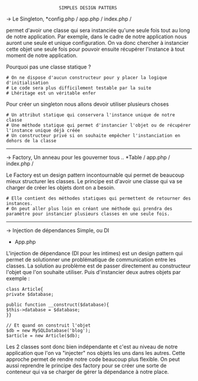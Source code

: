                         SIMPLES DESIGN PATTERS
                        
                        
 -> Le Singleton,
*config.php / app.php / index.php /
 
permet d'avoir une classe qui sera instanciée qu'une seule fois tout au long de notre application. Par exemple, dans le cadre de notre application nous auront une seule et unique configuration. On va donc chercher à instancier cette objet une seule fois pour pouvoir ensuite récupérer l'instance à tout moment de notre application.

Pourquoi pas une classe statique ?

    # On ne dispose d'aucun constructeur pour y placer la logique d'initialisation
    # Le code sera plus difficilement testable par la suite
    # Lhéritage est un véritable enfer
    
Pour créer un singleton nous allons devoir utiliser plusieurs choses
    
    # Un attribut statique qui conservera l'instance unique de notre classe
    # Une méthode statique qui permet d'instancier l'objet ou de récupérer l'instance unique déjà créée
    # Un constructeur privé si on souhaite empêcher l'instanciation en dehors de la classe
________________________________________________________________________________________________________________________________

-> Factory, Un anneau pour les gouverner tous .. 
*Table / app.php / index.php /

Le Factory est un design pattern incontournable qui permet de beaucoup mieux structurer les classes. Le principe est d'avoir une classe qui va se charger de créer les objets dont on a besoin.
    
    # Elle contient des méthodes statiques qui permettent de retourner des instances.
    # On peut aller plus loin en créant une méthode qui prendra des paramètre pour instancier plusieurs classes en une seule fois.
 
________________________________________________________________________________________________________________________________

-> Injection de dépendances Simple, ou DI
* App.php

L'injection de dépendance (DI pour les intimes) est un design pattern qui permet de solutionner une problématique de communication entre les classes. La solution au problème est de passer directement au constructeur l'objet que l'on souhaite utiliser. Puis d'instancier deux autres objets par exemple : 
     
    class Article{
    private $database;
    
    public function __construct($database){
    $this->database = $database;
    }}

    // Et quand on construit l'objet
    $db = new MySQLDatabase('blog');
    $article = new Article($db); 
 
Les 2 classes sont donc bien indépendante et c'est au niveau de notre application que l'on va "injecter" nos objets les uns dans les autres. Cette approche permet de rendre notre code beaucoup plus flexible.
On peut aussi reprendre le principe des factory pour se créer une sorte de conteneur qui va se charger de gérer la dépendance à notre place.

